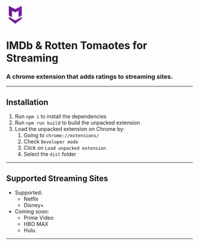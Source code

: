 ![alt text](https://github.com/adam-p/markdown-here/raw/master/src/common/images/icon48.png "IMDb & Rotten Tomaotes for Streaming")
# IMDb & Rotten Tomaotes for Streaming
### A chrome extension that adds ratings to streaming sites.

---
## Installation
1. Run `npm i` to install the dependencies
2. Run `npm run build` to build the unpacked extension
3. Load the unpacked extension on Chrome by:
    1. Going to `chrome://extensions/`
    2. Check `Developer mode`
    3. Click on `Load unpacked extension`
    4. Select the `dist` folder
---
## Supported Streaming Sites
- Supported:
  - Netflx
  - Disney+
- Coming soon: 
  - Prime Video
  - HBO MAX
  - Hulu
---
